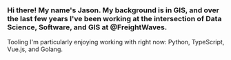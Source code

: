 ### Hi there! My name's Jason. My background is in GIS, and over the last few years I've been working at the intersection of Data Science, Software, and GIS at @FreightWaves.

Tooling I'm particularly enjoying working with right now: Python, TypeScript, Vue.js, and Golang.

<!--
**jtbaker/jtbaker** is a ✨ _special_ ✨ repository because its `README.md` (this file) appears on your GitHub profile.

Here are some ideas to get you started:

- 🔭 I’m currently working on ...
- 🌱 I’m currently learning ...
- 👯 I’m looking to collaborate on ...
- 🤔 I’m looking for help with ...
- 💬 Ask me about ...
- 📫 How to reach me: ...
- 😄 Pronouns: ...
- ⚡ Fun fact: ...
-->
